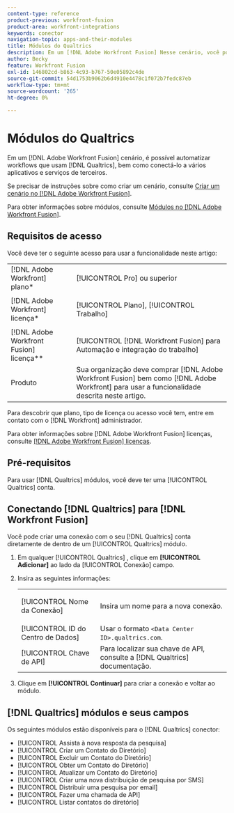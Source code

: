```yaml
---
content-type: reference
product-previous: workfront-fusion
product-area: workfront-integrations
keywords: conector
navigation-topic: apps-and-their-modules
title: Módulos do Qualtrics
description: Em um [!DNL Adobe Workfront Fusion] Nesse cenário, você pode automatizar workflows que usam o Qualtrics, bem como conectá-los a vários aplicativos e serviços de terceiros.
author: Becky
feature: Workfront Fusion
exl-id: 146802cd-b863-4c93-b767-50e05892c4de
source-git-commit: 54d1753b9062b6d4910e4478c1f072b7fedc87eb
workflow-type: tm+mt
source-wordcount: '265'
ht-degree: 0%

---
```


# Módulos do Qualtrics

Em um [!DNL Adobe Workfront Fusion] cenário, é possível automatizar workflows que usam [!DNL Qualtrics], bem como conectá-lo a vários aplicativos e serviços de terceiros.

Se precisar de instruções sobre como criar um cenário, consulte [Criar um cenário no [!DNL Adobe Workfront Fusion]](../../workfront-fusion/scenarios/create-a-scenario.md).

Para obter informações sobre módulos, consulte [Módulos no [!DNL Adobe Workfront Fusion]](../../workfront-fusion/modules/modules.md).

## Requisitos de acesso

Você deve ter o seguinte acesso para usar a funcionalidade neste artigo:

<table style="table-layout:auto"> 
 <col> 
 <col> 
 <tbody> 
  <tr> 
   <td role="rowheader">[!DNL Adobe Workfront] plano*</td>
  <td> <p>[!UICONTROL Pro] ou superior</p> </td>
  </tr> 
  <tr data-mc-conditions=""> 
   <td role="rowheader">[!DNL Adobe Workfront] licença*</td>
   <td> <p>[!UICONTROL Plano], [!UICONTROL Trabalho]</p> </td> 
  </tr> 
  <tr> 
   <td role="rowheader">[!DNL Adobe Workfront Fusion] licença**</td> 
   <td> <p>[!UICONTROL [!DNL Workfront Fusion] para Automação e integração do trabalho] </p> </td> 
  </tr> 
  <tr> 
   <td role="rowheader">Produto</td> 
   <td>Sua organização deve comprar [!DNL Adobe Workfront Fusion] bem como [!DNL Adobe Workfront] para usar a funcionalidade descrita neste artigo.</td> 
  </tr> 
 </tbody> 
</table>

Para descobrir que plano, tipo de licença ou acesso você tem, entre em contato com o [!DNL Workfront] administrador.

Para obter informações sobre [!DNL Adobe Workfront Fusion] licenças, consulte [[!DNL Adobe Workfront Fusion] licenças](../../workfront-fusion/get-started/license-automation-vs-integration.md).

## Pré-requisitos

Para usar [!DNL Qualtrics] módulos, você deve ter uma [!UICONTROL Qualtrics] conta.

## Conectando [!DNL Qualtrics] para [!DNL Workfront Fusion]

Você pode criar uma conexão com o seu [!DNL Qualtrics] conta diretamente de dentro de um [!UICONTROL Qualtrics] módulo.

1. Em qualquer [!UICONTROL Qualtrics] , clique em **[!UICONTROL Adicionar]** ao lado da [!UICONTROL Conexão] campo.
1. Insira as seguintes informações:

   <table style="table-layout:auto"> 
    <col> 
    <col> 
    <tbody> 
     <tr> 
      <td role="rowheader"> <p>[!UICONTROL Nome da Conexão]</p> </td> 
      <td> <p>Insira um nome para a nova conexão.</p> </td> 
     </tr> 
     <tr> 
      <td role="rowheader">[!UICONTROL ID do Centro de Dados] </td> 
      <td>Usar o formato <code>&lt;Data Center ID>.qualtrics.com</code>.</td> 
     </tr> 
     <tr> 
      <td role="rowheader">[!UICONTROL Chave de API]</td> 
      <td>Para localizar sua chave de API, consulte a [!DNL Qualtrics] documentação.</td> 
     </tr> 
    </tbody> 
   </table>

1. Clique em **[!UICONTROL Continuar]** para criar a conexão e voltar ao módulo.

## [!DNL Qualtrics] módulos e seus campos

Os seguintes módulos estão disponíveis para o [!DNL Qualtrics] conector:

* [!UICONTROL Assista à nova resposta da pesquisa]
* [!UICONTROL Criar um Contato do Diretório]
* [!UICONTROL Excluir um Contato do Diretório]
* [!UICONTROL Obter um Contato do Diretório]
* [!UICONTROL Atualizar um Contato do Diretório]
* [!UICONTROL Criar uma nova distribuição de pesquisa por SMS]
* [!UICONTROL Distribuir uma pesquisa por email]
* [!UICONTROL Fazer uma chamada de API]
* [!UICONTROL Listar contatos do diretório]
